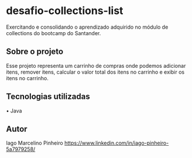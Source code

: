 # desafio-collections-list

Exercitando e consolidando o aprendizado adquirido no módulo de collections do bootcamp do Santander. 

## Sobre o projeto 

 Esse projeto representa um carrinho de compras onde podemos adicionar itens, remover itens, calcular o valor total dos itens no carrinho e exibir os itens no carrinho. 

 ## Tecnologias utilizadas 
 • Java

 ## Autor 

 Iago Marcelino Pinheiro 
 https://www.linkedin.com/in/iago-pinheiro-5a7979258/
